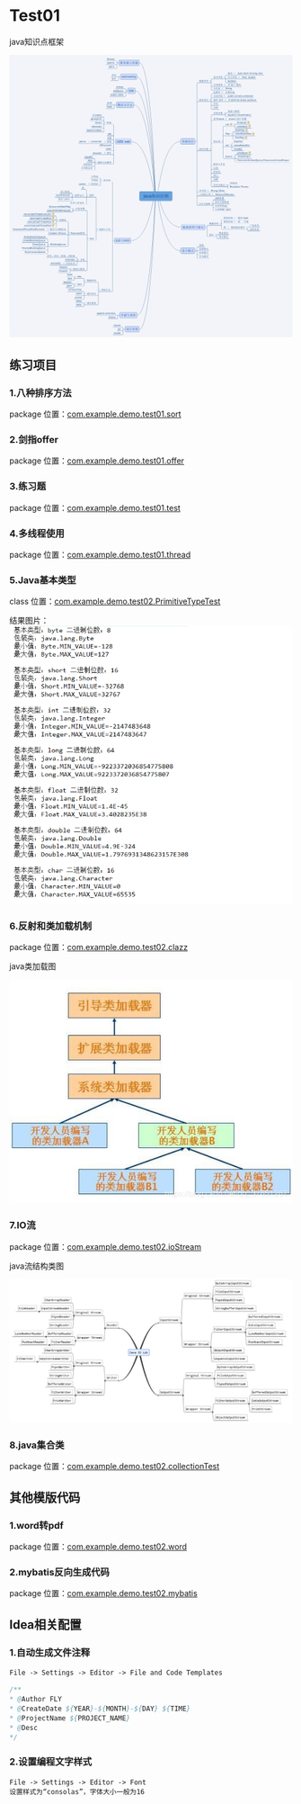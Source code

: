 # Test01
java知识点框架

![java.png](src/main/resources/img/java.png)

## 练习项目
### 1.八种排序方法
package 位置：[com.example.demo.test01.sort](src/main/java/com/example/demo/test01/sort)

### 2.剑指offer
package 位置：[com.example.demo.test01.offer](src/main/java/com/example/demo/test01/offer)

### 3.练习题
package 位置：[com.example.demo.test01.test](src/main/java/com/example/demo/test01/test)
    
### 4.多线程使用            
package 位置：[com.example.demo.test01.thread](src/main/java/com/example/demo/test01/thread)
    
### 5.Java基本类型            
class 位置：[com.example.demo.test02.PrimitiveTypeTest](src/main/java/com/example/demo/test02/PrimitiveTypeTest)

结果图片：
![basicType.jpg](src/main/resources/img/basicType.jpg)

### 6.反射和类加载机制            
package 位置：[com.example.demo.test02.clazz](src/main/java/com/example/demo/test02/clazz)
 
java类加载图

![a1.png](src/main/resources/img/loader.png)  
### 7.IO流
package 位置：[com.example.demo.test02.ioStream](src/main/java/com/example/demo/test02/ioStream)

java流结构类图

![io1.png](src/main/resources/img/io1.png)

### 8.java集合类
package 位置：[com.example.demo.test02.collectionTest](src/main/java/com/example/demo/test02/collectionTest)

## 其他模版代码
### 1.word转pdf
package 位置：[com.example.demo.test02.word](src/main/java/com/example/demo/test02/word)

### 2.mybatis反向生成代码
package 位置：[com.example.demo.test02.mybatis](src/main/java/com/example/demo/test02/mybatis)

## Idea相关配置
### 1.自动生成文件注释
    File -> Settings -> Editor -> File and Code Templates   
```java
/**
* @Author FLY
* @CreateDate ${YEAR}-${MONTH}-${DAY} ${TIME}
* @ProjectName ${PROJECT_NAME}
* @Desc 
*/
```
### 2.设置编程文字样式
    File -> Settings -> Editor -> Font
    设置样式为“consolas”，字体大小一般为16
